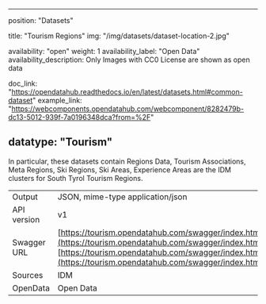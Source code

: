 <!--
SPDX-FileCopyrightText: NOI Techpark <digital@noi.bz.it>

SPDX-License-Identifier: CC0-1.0
-->

---
position: "Datasets"

title: "Tourism Regions"
img: "/img/datasets/dataset-location-2.jpg"

availability: "open"
weight: 1
availability_label: "Open Data"
availability_description: Only Images with CC0 License are shown as open data

doc_link: "https://opendatahub.readthedocs.io/en/latest/datasets.html#common-dataset"
example_link: "https://webcomponents.opendatahub.com/webcomponent/8282479b-dc13-5012-939f-7a0196348dca?from=%2F" 

datatype: "Tourism"
---

In particular, these datasets contain Regions Data, Tourism Associations, Meta Regions, Ski Regions, Ski Areas, Experience Areas are the IDM clusters for South Tyrol Tourism Regions.

|             |                                                                                                                           |
| :---------- | ------------------------------------------------------------------------------------------------------------------------- |
| Output      | JSON, mime-type application/json                                                                                          |
| API version | v1                                                                                                                        |
| Swagger URL | [https://tourism.opendatahub.com/swagger/index.html#/Common](https://tourism.opendatahub.com/swagger/index.html#/Common)<br>[https://tourism.opendatahub.com/swagger/index.html#/Location](https://tourism.opendatahub.com/swagger/index.html#/Location) |
| Sources     | IDM                                                                                                                       |
| OpenData    | Open Data                                                      |

